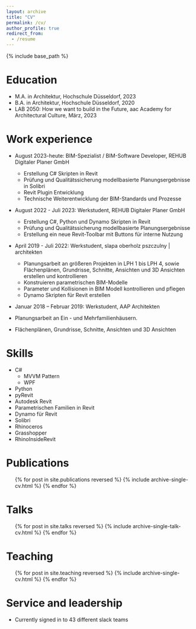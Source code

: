 ```yaml
---
layout: archive
title: "CV"
permalink: /cv/
author_profile: true
redirect_from:
  - /resume
---
```


{% include base_path %}

Education
======
* M.A.  in Architektur, Hochschule Düsseldorf, 2023
* B.A. in Architektur, Hochschule Düsseldorf, 2020
* LAB 2050: How we want to build in the Future,  aac Academy for 
Architectural Culture, März, 2023

Work experience
======
* August 2023-heute: BIM-Spezialist /  BIM-Software Developer, REHUB Digitaler Planer GmbH
  * Erstellung C# Skripten in Revit
  * Prüfung und Qualitätssicherung modellbasierte Planungsergebnisse in Solibri
  * Revit Plugin Entwicklung
  * Technische Weiterentwicklung der BIM-Standards und Prozesse

* August 2022 - Juli 2023: Werkstudent, REHUB Digitaler Planer GmbH
  * Erstellung C#, Python und Dynamo Skripten in Revit
  * Prüfung und Qualitätssicherung modellbasierte Planungsergebnisse
  * Erstellung ein neue Revit-Toolbar mit Buttons für interne Nutzung

* April 2019 - Juli 2022:  Werkstudent, slapa oberholz pszczulny | architekten
  * Planungsarbeit an größeren Projekten in LPH 1 bis LPH 4, sowie Flächenplänen, Grundrisse, Schnitte, Ansichten und 3D Ansichten erstellen und kontrollieren
  * Konstruieren parametrischen BIM-Modelle
  * Parameter und Kollisionen in BIM Modell kontrollieren und pflegen
  * Dynamo Skripten für Revit erstellen

*  Januar 2018 – Februar 2019:  Werkstudent, AAP Architekten
  * Planungsarbeit an Ein - und Mehrfamilienhäusern. 
  * Flächenplänen, Grundrisse, Schnitte, Ansichten und 3D Ansichten

Skills
======
* C#
  * MVVM Pattern
  * WPF
* Python
* pyRevit
* Autodesk Revit 
* Parametrischen Familien in Revit 
* Dynamo für Revit 
* Solibri
* Rhinoceros
* Grasshopper
* RhinoInsideRevit

Publications
======
  <ul>{% for post in site.publications reversed %}
    {% include archive-single-cv.html %}
  {% endfor %}</ul>
  
Talks
======
  <ul>{% for post in site.talks reversed %}
    {% include archive-single-talk-cv.html  %}
  {% endfor %}</ul>
  
Teaching
======
  <ul>{% for post in site.teaching reversed %}
    {% include archive-single-cv.html %}
  {% endfor %}</ul>
  
Service and leadership
======
* Currently signed in to 43 different slack teams
